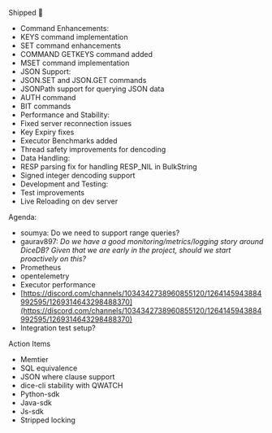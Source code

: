 ---
---

Shipped 🚀

- Command Enhancements:
- KEYS command implementation
- SET command enhancements
- COMMAND GETKEYS command added
- MSET command implementation
- JSON Support:
- JSON.SET and JSON.GET commands
- JSONPath support for querying JSON data
- AUTH command
- BIT commands
- Performance and Stability:
- Fixed server reconnection issues
- Key Expiry fixes
- Executor Benchmarks added
- Thread safety improvements for dencoding
- Data Handling:
- RESP parsing fix for handling RESP_NIL in BulkString
- Signed integer dencoding support
- Development and Testing:
- Test improvements
- Live Reloading on dev server

Agenda:

- soumya: Do we need to support range queries?
- gaurav897: _Do we have a good monitoring/metrics/logging story around DiceDB? Given that we are early in the project, should we start proactively on this?_
- Prometheus
- opentelemetry
- Executor performance
- [https://discord.com/channels/1034342738960855120/1264145943884992595/1269314643298488370](https://discord.com/channels/1034342738960855120/1264145943884992595/1269314643298488370)
- Integration test setup?

Action Items

- Memtier
- SQL equivalence
- JSON where clause support
- dice-cli stability with QWATCH
- Python-sdk
- Java-sdk
- Js-sdk
- Stripped locking
